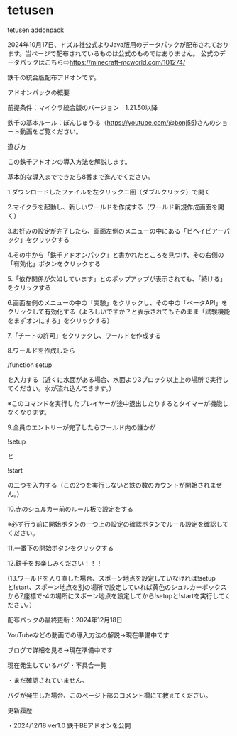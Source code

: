 # tetusen
tetusen addonpack

2024年10月17日、ドズル社公式よりJava版用のデータパックが配布されております。当ページで配布されているものは公式のものではありません。
公式のデータパックはこちら⇨https://minecraft-mcworld.com/101274/

鉄千の統合版配布アドオンです。




アドオンパックの概要

前提条件：マイクラ統合版のバージョン　1.21.50以降

鉄千の基本ルール：ぼんじゅうる（https://youtube.com/@bonj55)さんのショート動画をご覧ください。




遊び方

この鉄千アドオンの導入方法を解説します。

基本的な導入までできたら8番まで進んでください。




1.ダウンロードしたファイルを左クリック二回（ダブルクリック）で開く

2.マイクラを起動し、新しいワールドを作成する（ワールド新規作成画面を開く）

3.お好みの設定が完了したら、画面左側のメニューの中にある「ビヘイビアーパック」をクリックする

4.その中から「鉄千アドオンパック」と書かれたところを見つけ、その右側の「有効化」ボタンをクリックする

5.「依存関係が欠如しています」とのポップアップが表示されても、「続ける」をクリックする

6.画面左側のメニューの中の「実験」をクリックし、その中の「ベータAPI」をクリックして有効化する（よろしいですか？と表示されてもそのまま「試験機能をまずオンにする」をクリックする）

7.「チートの許可」をクリックし、ワールドを作成する

8.ワールドを作成したら

/function setup

を入力する（近くに水面がある場合、水面より3ブロック以上上の場所で実行してください。水が流れ込んできます。）

※このコマンドを実行したプレイヤーが途中退出したりするとタイマーが機能しなくなります。

9.全員のエントリーが完了したらワールド内の誰かが

!setup

と

!start

の二つを入力する（この2つを実行しないと鉄の数のカウントが開始されません。）

10.赤のシュルカー前のルール板で設定をする

※必ず行う前に開始ボタンの一つ上の設定の確認ボタンでルール設定を確認してください。

11.一番下の開始ボタンをクリックする

12.鉄千をお楽しみください！！！




(13.ワールドを入り直した場合、スポーン地点を設定していなければ!setupと!start、スポーン地点を別の場所で設定していれば黄色のシュルカーボックスからZ座標で-4の場所にスポーン地点を設定してから!setupと!startを実行してください。）




配布パックの最終更新：2024年12月18日

YouTubeなどの動画での導入方法の解説→現在準備中です

ブログで詳細を見る→現在準備中です

現在発生しているバグ・不具合一覧

・まだ確認されていません。




バグが発生した場合、このページ下部のコメント欄にて教えてください。

更新履歴

・2024/12/18 ver1.0 鉄千BEアドオンを公開

